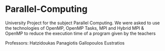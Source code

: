 # Parallel-Computing

University Project for the subject Parallel Computing. We were asked to use the technologies of OpenMP, OpenMP Tasks, MPI and Hybrid MPI & OpenMP to reduce 
the execution time of a program given by the teachers 

Professors: Hatzidoukas Panagiotis
          Gallopoulos Eustratios
